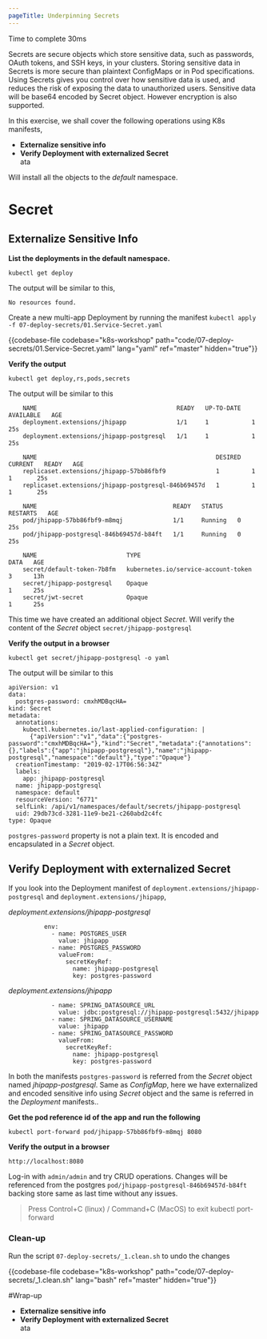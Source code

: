 ```yaml
---
pageTitle: Underpinning Secrets
---
```


<md-icon class="fa fa-clock-o fa-lg" aria-hidden="true"></md-icon> Time to complete 30ms

<i class="fa fa-info-circle fa-lg" aria-hidden="true" style="color:dark-blue"></i>
Secrets are secure objects which store sensitive data, such as passwords, OAuth tokens, and SSH keys, in your clusters. Storing sensitive data in Secrets is more secure than plaintext ConfigMaps or in Pod specifications. Using Secrets gives you control over how sensitive data is used, and reduces the risk of exposing the data to unauthorized users.
Sensitive data will be base64 encoded by Secret object. However encryption is also supported.

In this exercise, we shall cover the following operations using K8s
manifests,

<ul class="fa-ul">
  <li><i class="fa-li fa fa-square"></i><b>Externalize sensitive info</b></li>
  <li><i class="fa-li fa fa-square"></i><b>Verify Deployment with externalized Secret</b></li>ata 
</ul>

<i class="fa fa-info-circle" aria-hidden="true"></i> Will install all the objects to the *default* namespace.

# Secret

## Externalize Sensitive Info

**List the deployments in the default namespace.**

``` go-cli
kubectl get deploy
```

<i class="fa fa-spinner fa-pulse fa-fw"></i>
The output will be similar to this,

    No resources found.

Create a new multi-app Deployment by running the manifest <i class="fa fa-check-circle" aria-hidden="true" style="color:green"></i> `kubectl apply -f 07-deploy-secrets/01.Service-Secret.yaml`

{{codebase-file codebase="k8s-workshop" path="code/07-deploy-secrets/01.Service-Secret.yaml" lang="yaml" ref="master" hidden="true"}}

**Verify the output**

    kubectl get deploy,rs,pods,secrets

<i class="fa fa-spinner fa-pulse fa-fw"></i>
The output will be similar to this

```
    NAME                                       READY   UP-TO-DATE   AVAILABLE   AGE
    deployment.extensions/jhipapp              1/1     1            1           25s
    deployment.extensions/jhipapp-postgresql   1/1     1            1           25s
    
    NAME                                                  DESIRED   CURRENT   READY   AGE
    replicaset.extensions/jhipapp-57bb86fbf9              1         1         1       25s
    replicaset.extensions/jhipapp-postgresql-846b69457d   1         1         1       25s
    
    NAME                                      READY   STATUS    RESTARTS   AGE
    pod/jhipapp-57bb86fbf9-m8mqj              1/1     Running   0          25s
    pod/jhipapp-postgresql-846b69457d-b84ft   1/1     Running   0          25s
    
    NAME                         TYPE                                  DATA   AGE
    secret/default-token-7b8fm   kubernetes.io/service-account-token   3      13h
    secret/jhipapp-postgresql    Opaque                                1      25s
    secret/jwt-secret            Opaque                                1      25s
```

This time we have created an additional object _Secret_. Will verify the content of the _Secret_ object `secret/jhipapp-postgresql`

**Verify the output in a browser**

`kubectl get secret/jhipapp-postgresql -o yaml`

The output will be similar to this

```
apiVersion: v1
data:
  postgres-password: cmxhMDBqcHA=
kind: Secret
metadata:
  annotations:
    kubectl.kubernetes.io/last-applied-configuration: |
      {"apiVersion":"v1","data":{"postgres-password":"cmxhMDBqcHA="},"kind":"Secret","metadata":{"annotations":{},"labels":{"app":"jhipapp-postgresql"},"name":"jhipapp-postgresql","namespace":"default"},"type":"Opaque"}
  creationTimestamp: "2019-02-17T06:56:34Z"
  labels:
    app: jhipapp-postgresql
  name: jhipapp-postgresql
  namespace: default
  resourceVersion: "6771"
  selfLink: /api/v1/namespaces/default/secrets/jhipapp-postgresql
  uid: 29db73cd-3281-11e9-be21-c260abd2c4fc
type: Opaque
```

`postgres-password` property is not a plain text. It is encoded and encapsulated in a _Secret_ object.

## Verify Deployment with externalized Secret

If you look into the Deployment manifest of `deployment.extensions/jhipapp-postgresql` and `deployment.extensions/jhipapp`,

_deployment.extensions/jhipapp-postgresql_

```
          env:
            - name: POSTGRES_USER
              value: jhipapp
            - name: POSTGRES_PASSWORD
              valueFrom:
                secretKeyRef:
                  name: jhipapp-postgresql
                  key: postgres-password
```

_deployment.extensions/jhipapp_

```
            - name: SPRING_DATASOURCE_URL
              value: jdbc:postgresql://jhipapp-postgresql:5432/jhipapp
            - name: SPRING_DATASOURCE_USERNAME
              value: jhipapp
            - name: SPRING_DATASOURCE_PASSWORD
              valueFrom:
                secretKeyRef:
                  name: jhipapp-postgresql
                  key: postgres-password

```

In both the manifests `postgres-password` is referred from the _Secret_ object named _jhipapp-postgresql_. Same as _ConfigMap_, here we have externalized and encoded sensitive info using _Secret_ object and the same is referred in the _Deployment_ manifests..

**Get the pod reference id of the app and run the following**

`kubectl port-forward pod/jhipapp-57bb86fbf9-m8mqj 8080`

**Verify the output in a browser**

`http://localhost:8080`  

Log-in with `admin/admin` and try CRUD operations. Changes will be referenced from the postgres `pod/jhipapp-postgresql-846b69457d-b84ft` backing store same as last time without any issues.

> Press Control+C (linux) / Command+C (MacOS) to exit kubectl port-forward

### Clean-up

Run the script <i class="fa fa-undo" aria-hidden="true" style="color:red"></i> `07-deploy-secrets/_1.clean.sh` to undo the changes

{{codebase-file codebase="k8s-workshop" path="code/07-deploy-secrets/_1.clean.sh" lang="bash" ref="master" hidden="true"}}


#Wrap-up
<ul class="fa-ul">
  <li><i class="fa-li fa fa-square"></i><b>Externalize sensitive info</b></li>
  <li><i class="fa-li fa fa-square"></i><b>Verify Deployment with externalized Secret</b></li>ata 
</ul>
